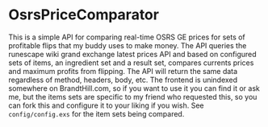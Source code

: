 # OsrsPriceComparator

This is a simple API for comparing real-time OSRS GE prices for sets of profitable flips that my buddy uses to make money.
The API queries the runescape wiki grand exchange latest prices API and based on configured sets of items, an ingredient set and a result set, compares currents prices and maximum profits from flipping.
The API will return the same data regardless of method, headers, body, etc.
The frontend is unindexed somewhere on BrandtHill.com, so if you want to use it 
you can find it or ask me, but the items sets are specific to my friend who requested this, so you can fork this and configure it to your liking if you wish.
See `config/config.exs` for the item sets being compared. 
